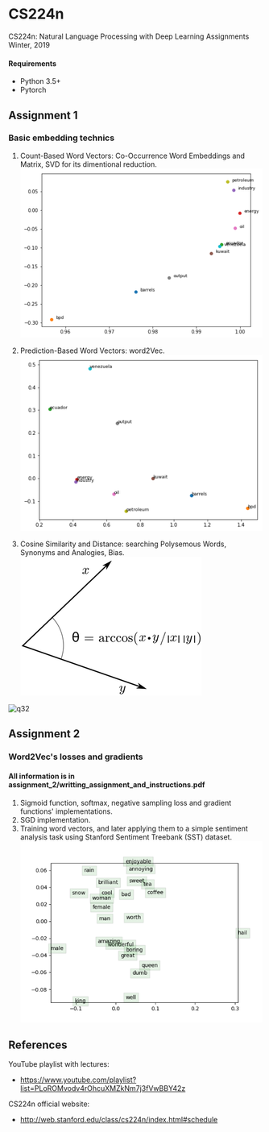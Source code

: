 # CS224n
CS224n: Natural Language Processing with Deep Learning Assignments Winter, 2019

#### Requirements
* Python 3.5+
* Pytorch


## Assignment 1 
### Basic embedding technics

1. Count-Based Word Vectors: Co-Occurrence Word Embeddings and Matrix, SVD for its dimentional reduction.
![q1](images/co-occure)

2. Prediction-Based Word Vectors: word2Vec.
![q2](images/word2vec)
3. Cosine Similarity and Distance: searching Polysemous Words, Synonyms and Analogies, Bias.  
![q31](images/similarity.png)

![q32](images/analogies)

## Assignment 2
### Word2Vec's losses and gradients 
#### All information is in assignment_2/writting_assignment_and_instructions.pdf

1. Sigmoid function, softmax, negative sampling loss and gradient functions' implementations.
2. SGD implementation.
3. Training word vectors, and later applying them to a simple sentiment analysis task using Stanford Sentiment Treebank (SST) dataset. 
![q3](images/word_vectors.png)
## References

YouTube playlist with lectures:
* https://www.youtube.com/playlist?list=PLoROMvodv4rOhcuXMZkNm7j3fVwBBY42z

CS224n official website:
* http://web.stanford.edu/class/cs224n/index.html#schedule
